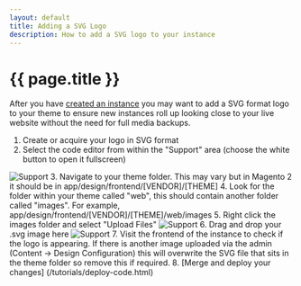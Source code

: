 ```yaml
---
layout: default
title: Adding a SVG Logo
description: How to add a SVG logo to your instance
---
```


# {{ page.title }}

After you have [created an instance](/tutorials/creating-a-new-instance.html) you may want to add a SVG format logo to your theme to ensure new instances roll up looking close to your live website without the need for full media backups.

1. Create or acquire your logo in SVG format
2. Select the code editor from within the "Support" area (choose the white button to open it fullscreen)
<img src="/assets/img/svg_1.jpg" alt="Support" />
3. Navigate to your theme folder. This may vary but in Magento 2 it should be in app/design/frontend/[VENDOR]/[THEME]
4. Look for the folder within your theme called "web", this should contain another folder called "images". For example, app/design/frontend/[VENDOR]/[THEME]/web/images
5. Right click the images folder and select "Upload Files"
<img src="/assets/img/svg_2.jpg" alt="Support" />
6. Drag and drop your .svg image here
<img src="/assets/img/svg_3.jpg" alt="Support" />
7. Visit the frontend of the instance to check if the logo is appearing. If there is another image uploaded via the admin (Content -> Design Configuration) this will overwrite the SVG file that sits in the theme folder so remove this if required.
8. [Merge and deploy your changes] (/tutorials/deploy-code.html)